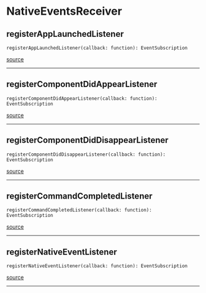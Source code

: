# NativeEventsReceiver

## registerAppLaunchedListener

`registerAppLaunchedListener(callback: function): EventSubscription`

[source](https://github.com/wix/react-native-navigation/blob/v2/lib/src/adapters/NativeEventsReceiver.ts#L10)

---

## registerComponentDidAppearListener

`registerComponentDidAppearListener(callback: function): EventSubscription`

[source](https://github.com/wix/react-native-navigation/blob/v2/lib/src/adapters/NativeEventsReceiver.ts#L14)

---

## registerComponentDidDisappearListener

`registerComponentDidDisappearListener(callback: function): EventSubscription`

[source](https://github.com/wix/react-native-navigation/blob/v2/lib/src/adapters/NativeEventsReceiver.ts#L18)

---

## registerCommandCompletedListener

`registerCommandCompletedListener(callback: function): EventSubscription`

[source](https://github.com/wix/react-native-navigation/blob/v2/lib/src/adapters/NativeEventsReceiver.ts#L22)

---

## registerNativeEventListener

`registerNativeEventListener(callback: function): EventSubscription`

[source](https://github.com/wix/react-native-navigation/blob/v2/lib/src/adapters/NativeEventsReceiver.ts#L26)

---


